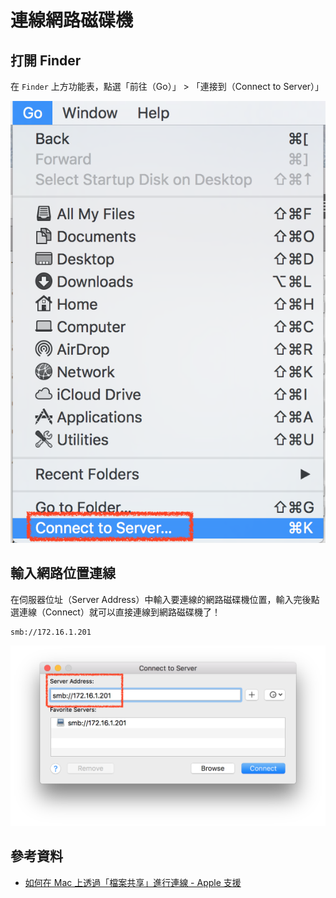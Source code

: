 # 連線網路磁碟機

## 打開 Finder

在 `Finder` 上方功能表，點選「前往（Go）」 > 「連接到（Connect to Server）」

![連接伺服器](./images/01-network-smb-connect-file-service.png)

## 輸入網路位置連線

在伺服器位址（Server Address）中輸入要連線的網路磁碟機位置，輸入完後點選連線（Connect）就可以直接連線到網路磁碟機了！

```
smb://172.16.1.201
```

![輸入網路位置連線](./images/02-network-smb-connect-file-service.png)

## 參考資料
* [如何在 Mac 上透過「檔案共享」進行連線 - Apple 支援](https://support.apple.com/zh-tw/HT204445)